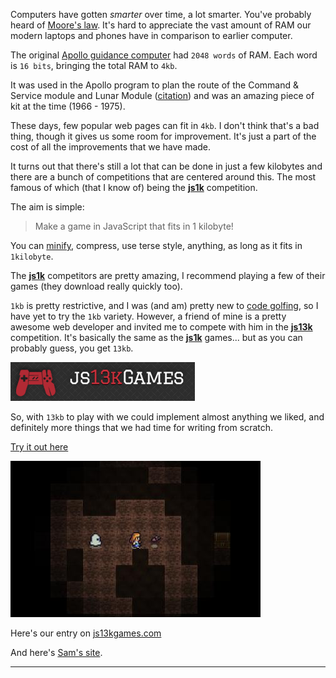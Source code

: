 <!--
published: false
title: Lost - 13kb of js
category: [Javascript, Minifying, Games]
excerpt: |
    TODO:Excerpt here!
feature_text: |
    **We got to the moon with 4kb**
feature_image: "/assets/imgs/koz1.JPG"
image: "/assets/imgs/koz1.JPG"
-->

Computers have gotten *smarter* over time, a lot smarter. You've probably heard of [Moore's law](https://en.wikipedia.org/wiki/Moore%27s_law). It's hard to appreciate the vast amount of RAM our modern laptops and phones have in comparison to earlier computer.

The original [Apollo guidance computer](https://en.wikipedia.org/wiki/Apollo_Guidance_Computer) had `2048 words` of RAM. Each word is `16 bits`, bringing the total RAM to `4kb`.

It was used in the Apollo program to plan the route of the Command & Service module and Lunar Module ([citation](https://ntrs.nasa.gov/archive/nasa/casi.ntrs.nasa.gov/20090016290.pdf)) and was an amazing piece of kit at the time (1966 - 1975).

These days, few popular web pages can fit in `4kb`. I don't think that's a bad thing, though it gives us some room for improvement. It's just a part of the cost of all the improvements that we have made.

It turns out that there's still a lot that can be done in just a few kilobytes and there are a bunch of competitions that are centered around this. The most famous of which (that I know of) being the [**js1k**](https://js1k.com/) competition.

The aim is simple:
> Make a game in JavaScript that fits in 1 kilobyte!

You can [minify](https://en.wikipedia.org/wiki/Minification_(programming)), compress, use terse style, anything, as long as it fits in `1kilobyte`.

The [**js1k**](https://js1k.com/) competitors are pretty amazing, I recommend playing a few of their games (they download really quickly too).

`1kb` is pretty restrictive, and I was (and am) pretty new to [code golfing](https://www.reddit.com/r/codegolf/), so I have yet to try the `1kb` variety. However, a friend of mine is a pretty awesome web developer and invited me to compete with him in the [**js13k**](https://js13kgames.com/) competition. It's basically the same as the [**js1k**](https://js1k.com) games... but as you can probably guess, you get `13kb`.

<div class="center">

[![Alt test](../imgs/js13k.png)](https://js13kgames.com)

</div>

So, with `13kb` to play with we could implement almost anything we liked, and definitely more things that we had time for writing from scratch.

<div class="center">

[Try it out here](https://cypher1.github.io/13k_lost/public/)
</div>

<div class="center">

[![Alt test](../imgs/lost_caves.jpg)](https://cypher1.github.io/13k_lost/public/)

</div>


Here's our entry on [js13kgames.com](https://js13kgames.com/entries/lost-caves)

And here's [Sam's site](https://wemyss.github.io/).

----
